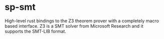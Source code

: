 # sp-smt

High-level rust bindings to the Z3 theorem prover with a completely macro based interface.
Z3 is a SMT solver from Microsoft Research and it supports the SMT-LIB format.